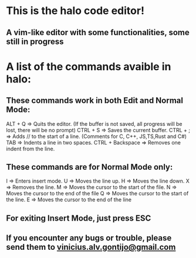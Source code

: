 # This is the halo code editor!
## A vim-like editor with some functionalities, some still in progress
# A list of the commands avaible in halo:
## These commands work in both Edit and Normal Mode:
ALT + Q => Quits the editor. (If the buffer is not saved, all progress will be lost, there will be no prompt)
CTRL + S => Saves the current buffer.
CTRL + ; => Adds // to the start of a line. (Comments for C, C++, JS,TS,Rust and C#)
TAB => Indents a line in two spaces.
CTRL + Backspace => Removes one indent from the line.

## These commands are for Normal Mode only:
I => Enters insert mode.
U => Moves the line up.
H => Moves the line down.
X => Removes the line.
M => Moves the cursor to the start of the file.
N => Moves the cursor to the end of the file
Q => Moves the cursor to the start of the line.
E => Moves the cursor to the end of the line

## For exiting Insert Mode, just press ESC

## If you encounter any bugs or trouble, please send them to vinicius.alv.gontijo@gmail.com
